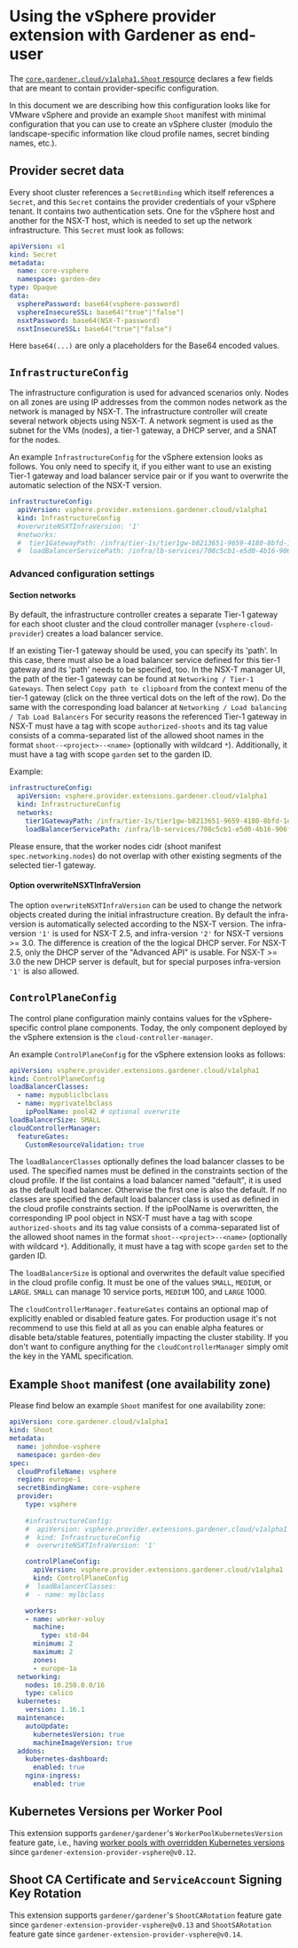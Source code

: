# Using the vSphere provider extension with Gardener as end-user

The [`core.gardener.cloud/v1alpha1.Shoot` resource](https://github.com/gardener/gardener/blob/master/example/90-shoot.yaml) declares a few fields that are meant to contain provider-specific configuration.

In this document we are describing how this configuration looks like for VMware vSphere and provide an example `Shoot` manifest with minimal configuration that you can use to create an vSphere cluster (modulo the landscape-specific information like cloud profile names, secret binding names, etc.).

## Provider secret data

Every shoot cluster references a `SecretBinding` which itself references a `Secret`, and this `Secret` contains the provider credentials of your vSphere tenant.
It contains two authentication sets. One for the vSphere host and another for the NSX-T host, which is needed to set up the network infrastructure.
This `Secret` must look as follows:

```yaml
apiVersion: v1
kind: Secret
metadata:
  name: core-vsphere
  namespace: garden-dev
type: Opaque
data:
  vspherePassword: base64(vsphere-password)
  vsphereInsecureSSL: base64("true"|"false")
  nsxtPassword: base64(NSX-T-password)
  nsxtInsecureSSL: base64("true"|"false")
```

Here `base64(...)` are only a placeholders for the Base64 encoded values.

## `InfrastructureConfig`

The infrastructure configuration is used for advanced scenarios only.
Nodes on all zones are using IP addresses from the common nodes network as the network is managed by NSX-T.
The infrastructure controller will create several network objects using NSX-T. A network segment is used as the subnet
for the VMs (nodes), a tier-1 gateway, a DHCP server, and a SNAT for the nodes.

An example `InfrastructureConfig` for the vSphere extension looks as follows.
You only need to specify it, if you either want to use an existing Tier-1 gateway and load balancer service pair
or if you want to overwrite the automatic selection of the NSX-T version.

```yaml
infrastructureConfig:
  apiVersion: vsphere.provider.extensions.gardener.cloud/v1alpha1
  kind: InfrastructureConfig
  #overwriteNSXTInfraVersion: '1'
  #networks:
  #  tier1GatewayPath: /infra/tier-1s/tier1gw-b8213651-9659-4180-8bfd-1e16228e8dcb
  #  loadBalancerServicePath: /infra/lb-services/708c5cb1-e5d0-4b16-906f-ec7177a1485d
```

### Advanced configuration settings

#### Section networks

By default, the infrastructure controller creates a separate Tier-1 gateway for each shoot cluster
and the cloud controller manager (`vsphere-cloud-provider`) creates a load balancer service.

If an existing Tier-1 gateway should be used, you can specify its 'path'. In this case, there
must also be a load balancer service defined for this tier-1 gateway and its 'path' needs to be specified, too.
In the NSX-T manager UI, the path of the tier-1 gateway can be found at `Networking / Tier-1 Gateways`.
Then select `Copy path to clipboard` from the context menu of the tier-1 gateway 
(click on the three vertical dots on the left of the row). Do the same with the 
corresponding load balancer at `Networking / Load balancing / Tab Load Balancers`
For security reasons the referenced Tier-1 gateway in NSX-T must have a tag with scope `authorized-shoots` and its
tag value consists of a comma-separated list of the allowed shoot names in the format `shoot--<project>--<name>`
(optionally with wildcard `*`). Additionally, it must have a tag with scope `garden` set to the garden ID.

Example:

```yaml
infrastructureConfig:
  apiVersion: vsphere.provider.extensions.gardener.cloud/v1alpha1
  kind: InfrastructureConfig
  networks:
    tier1GatewayPath: /infra/tier-1s/tier1gw-b8213651-9659-4180-8bfd-1e16228e8dcb
    loadBalancerServicePath: /infra/lb-services/708c5cb1-e5d0-4b16-906f-ec7177a1485d
```

Please ensure, that the worker nodes cidr (shoot manifest `spec.networking.nodes`) do not overlap with
other existing segments of the selected tier-1 gateway.

#### Option overwriteNSXTInfraVersion
The option `overwriteNSXTInfraVersion` can be used to change the network objects created during the initial infrastructure creation. 
By default the infra-version is automatically selected according to the NSX-T version. The infra-version `'1'` is used 
for NSX-T 2.5, and infra-version `'2'` for NSX-T versions >= 3.0. The difference is creation of the the logical DHCP server.
For NSX-T 2.5, only the DHCP server of the "Advanced API" is usable. For NSX-T >= 3.0 the new DHCP server is default, 
but for special purposes infra-version `'1'` is also allowed.

## `ControlPlaneConfig`

The control plane configuration mainly contains values for the vSphere-specific control plane components.
Today, the only component deployed by the vSphere extension is the `cloud-controller-manager`.

An example `ControlPlaneConfig` for the vSphere extension looks as follows:

```yaml
apiVersion: vsphere.provider.extensions.gardener.cloud/v1alpha1
kind: ControlPlaneConfig
loadBalancerClasses:
  - name: mypubliclbclass
  - name: myprivatelbclass
    ipPoolName: pool42 # optional overwrite
loadBalancerSize: SMALL
cloudControllerManager:
  featureGates:
    CustomResourceValidation: true
```

The `loadBalancerClasses` optionally defines the load balancer classes to be used.
The specified names must be defined in the constraints section of the cloud profile.
If the list contains a load balancer named "default", it is used as the default load balancer.
Otherwise the first one is also the default.
If no classes are specified the default load balancer class is used as defined in the cloud profile constraints section.
If the ipPoolName is overwritten, the corresponding IP pool object in NSX-T must have a tag with scope `authorized-shoots` and its
tag value consists of a comma-separated list of the allowed shoot names in the format `shoot--<project>--<name>` 
(optionally with wildcard `*`). Additionally, it must have a tag with scope `garden` set to the garden ID.

The `loadBalancerSize` is optional and overwrites the default value specified in the cloud profile config.
It must be one of the values `SMALL`, `MEDIUM`, or `LARGE`. `SMALL` can manage 10 service ports,
`MEDIUM` 100, and `LARGE` 1000. 

The `cloudControllerManager.featureGates` contains an optional map of explicitly enabled or disabled feature gates.
For production usage it's not recommend to use this field at all as you can enable alpha features or disable beta/stable features, potentially impacting the cluster stability.
If you don't want to configure anything for the `cloudControllerManager` simply omit the key in the YAML specification.

## Example `Shoot` manifest (one availability zone)

Please find below an example `Shoot` manifest for one availability zone:

```yaml
apiVersion: core.gardener.cloud/v1alpha1
kind: Shoot
metadata:
  name: johndoe-vsphere
  namespace: garden-dev
spec:
  cloudProfileName: vsphere
  region: europe-1
  secretBindingName: core-vsphere
  provider:
    type: vsphere
   
    #infrastructureConfig:
    #  apiVersion: vsphere.provider.extensions.gardener.cloud/v1alpha1
    #  kind: InfrastructureConfig
    #  overwriteNSXTInfraVersion: '1'

    controlPlaneConfig:
      apiVersion: vsphere.provider.extensions.gardener.cloud/v1alpha1
      kind: ControlPlaneConfig
    #  loadBalancerClasses:
    #  - name: mylbclass

    workers:
    - name: worker-xoluy
      machine:
        type: std-04
      minimum: 2
      maximum: 2
      zones:
      - europe-1a
  networking:
    nodes: 10.250.0.0/16
    type: calico
  kubernetes:
    version: 1.16.1
  maintenance:
    autoUpdate:
      kubernetesVersion: true
      machineImageVersion: true
  addons:
    kubernetes-dashboard:
      enabled: true
    nginx-ingress:
      enabled: true
```

## Kubernetes Versions per Worker Pool

This extension supports `gardener/gardener`'s `WorkerPoolKubernetesVersion` feature gate, i.e., having [worker pools with overridden Kubernetes versions](https://github.com/gardener/gardener/blob/8a9c88866ec5fce59b5acf57d4227eeeb73669d7/example/90-shoot.yaml#L69-L70) since `gardener-extension-provider-vsphere@v0.12`.

## Shoot CA Certificate and `ServiceAccount` Signing Key Rotation

This extension supports `gardener/gardener`'s `ShootCARotation` feature gate since `gardener-extension-provider-vsphere@v0.13` and `ShootSARotation` feature gate since `gardener-extension-provider-vsphere@v0.14`.

